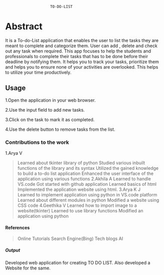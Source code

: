                         TO-DO-LIST

# Abstract
It is a To-do-List application that enables the user to list the tasks they are meant to complete and categorize them. User can add , delete and check out any task when required.
This app  focuses to help the students and professionals to complete their tasks that has to  be done before their deadline by notifying them.
It helps you to track your tasks, prioritize them and helps you to ensure none of your activities are overlooked.
This helps to utilize your time productively.

## Usage
1.Open the application in your web browser.

2.Use the input field to add new tasks.

3.Click on the task to mark it as completed.

4.Use the delete button to remove tasks from the list.

### Contributions to the work
1.Arya V
 > Learned about tkinter library of python
 > Studied various inbuilt functions of the library and its syntax
 > Utilized the gained knowledge to build a to-do list application
 > Enhanced the user interface of the application using various functions
2.Akhila A
 > Learned to handle VS.code
 > Got started with github application
 > Learned basics of html
 > Implemented the application website using html.
3.Arya K J  
 > Learned to implement application using python in VS.code platform
 > Learned about different modules in python
 > Modified a website using CSS code
4.Geethika V
 > Learned how to import image to a website(tkinter)
 > Learned to use library functions
 > Modified an application using python

#### References
> Online Tutorials
> Search Engine(Bing)
>Tech blogs
> AI

##### Output

Developed web application for creating TO DO LIST.
Also developed a Website for the same.


